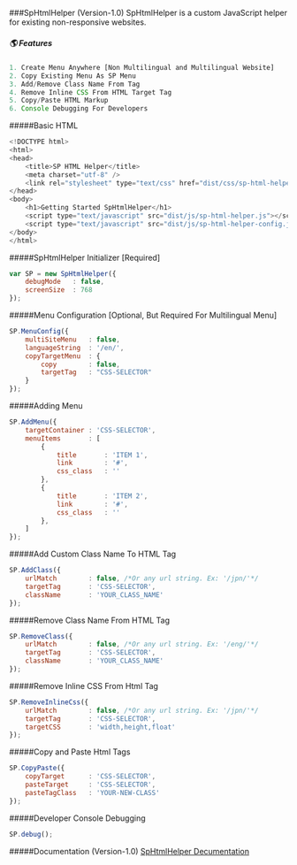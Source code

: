 ###SpHtmlHelper (Version-1.0)
SpHtmlHelper is a custom JavaScript helper for existing non-responsive websites.
#####  :earth_americas: Features
```javascript
1. Create Menu Anywhere [Non Multilingual and Multilingual Website]
2. Copy Existing Menu As SP Menu
3. Add/Remove Class Name From Tag
4. Remove Inline CSS From HTML Target Tag
5. Copy/Paste HTML Markup
6. Console Debugging For Developers
```
#####Basic HTML
```javascript
<!DOCTYPE html>
<html>
<head>
	<title>SP HTML Helper</title>
	<meta charset="utf-8" />
	<link rel="stylesheet" type="text/css" href="dist/css/sp-html-helper.css">
</head>
<body>
	<h1>Getting Started SpHtmlHelper</h1>
	<script type="text/javascript" src="dist/js/sp-html-helper.js"></script>
	<script type="text/javascript" src="dist/js/sp-html-helper-config.js"></script>
</body>
</html>
```
#####SpHtmlHelper Initializer [Required]
```javascript
var SP = new SpHtmlHelper({
	debugMode 	: false,
	screenSize 	: 768
});
```
#####Menu Configuration [Optional, But Required For Multilingual Menu]
```javascript
SP.MenuConfig({
	multiSiteMenu	: false,
	languageString 	: '/en/',
	copyTargetMenu 	: {
		copy 		: false,
		targetTag 	: "CSS-SELECTOR"
	}
});
```
#####Adding Menu
```javascript
SP.AddMenu({
	targetContainer : 'CSS-SELECTOR',
	menuItems 		: [
		{
			title 		: 'ITEM 1',
			link 		: '#',
			css_class 	: ''
		},
		{
			title 		: 'ITEM 2',
			link 		: '#',
			css_class 	: ''
		},
	]
});
```
#####Add Custom Class Name To HTML Tag
```javascript
SP.AddClass({
	urlMatch 		: false, /*Or any url string. Ex: '/jpn/'*/
	targetTag 		: 'CSS-SELECTOR',
	className 		: 'YOUR_CLASS_NAME'
});
```
#####Remove Class Name From HTML Tag
```javascript
SP.RemoveClass({
	urlMatch 		: false, /*Or any url string. Ex: '/eng/'*/
	targetTag 		: 'CSS-SELECTOR',
	className 		: 'YOUR_CLASS_NAME'
});
```
#####Remove Inline CSS From Html Tag
```javascript
SP.RemoveInlineCss({
	urlMatch 		: false, /*Or any url string. Ex: '/jpn/'*/
	targetTag 		: 'CSS-SELECTOR',
	targetCSS 		: 'width,height,float'
});
```
#####Copy and Paste Html Tags
```javascript
SP.CopyPaste({
	copyTarget 		: 'CSS-SELECTOR',
	pasteTarget 	: 'CSS-SELECTOR',
	pasteTagClass 	: 'YOUR-NEW-CLASS'
});
```
#####Developer Console Debugging
```javascript
SP.debug();
```
#####Documentation (Version-1.0)
[SpHtmlHelper Decumentation](http://sumon-sarker.github.io/sp-html-helper/version-1.0)